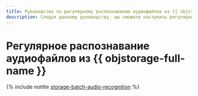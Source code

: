 ```yaml
---
title: Руководство по регулярному распознаванию аудиофайлов из {{ objstorage-full-name }}
description: Следуя данному руководству, вы сможете настроить регулярное распознавание аудиофайлов из {{ objstorage-full-name }}.
---
```


# Регулярное распознавание аудиофайлов из {{ objstorage-full-name }}

{% include notitle [storage-batch-audio-recognition](../../_tutorials/ml-ai/batch-recognition-stt.md) %}